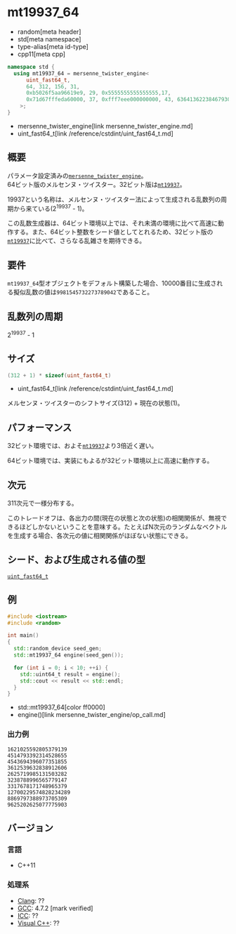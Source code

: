 # mt19937_64
* random[meta header]
* std[meta namespace]
* type-alias[meta id-type]
* cpp11[meta cpp]

```cpp
namespace std {
  using mt19937_64 = mersenne_twister_engine<
      uint_fast64_t,
      64, 312, 156, 31,
      0xb5026f5aa96619e9, 29, 0x5555555555555555,17,
      0x71d67fffeda60000, 37, 0xfff7eee000000000, 43, 6364136223846793005
    >;
}
```
* mersenne_twister_engine[link mersenne_twister_engine.md]
* uint_fast64_t[link /reference/cstdint/uint_fast64_t.md]

## 概要
パラメータ設定済みの[`mersenne_twister_engine`](mersenne_twister_engine.md)。  
64ビット版のメルセンヌ・ツイスター。32ビット版は[`mt19937`](mt19937.md)。
  
19937という名称は、メルセンヌ・ツイスター法によって生成される乱数列の周期から来ている(2<sup>19937</sup> - 1)。  

この乱数生成器は、64ビット環境以上では、それ未満の環境に比べて高速に動作する。また、64ビット整数をシード値としてとれるため、32ビット版の[`mt19937`](mt19937.md)に比べて、さらなる乱雑さを期待できる。


## 要件
`mt19937_64`型オブジェクトをデフォルト構築した場合、10000番目に生成される擬似乱数の値は`9981545732273789042`であること。


## 乱数列の周期
2<sup>19937</sup> - 1


## サイズ
```cpp
(312 + 1) * sizeof(uint_fast64_t)
```
* uint_fast64_t[link /reference/cstdint/uint_fast64_t.md]

メルセンヌ・ツイスターのシフトサイズ(312) + 現在の状態(1)。


## パフォーマンス
32ビット環境では、およそ[`mt19937`](mt19937.md)より3倍近く遅い。

64ビット環境では、実装にもよるが32ビット環境以上に高速に動作する。


## 次元
311次元で一様分布する。

このトレードオフは、各出力の間(現在の状態と次の状態)の相関関係が、無視できるほどしかないということを意味する。たとえばN次元のランダムなベクトルを生成する場合、各次元の値に相関関係がほぼない状態にできる。


## シード、および生成される値の型
[`uint_fast64_t`](/reference/cstdint/uint_fast64_t.md)


## 例
```cpp example
#include <iostream>
#include <random>

int main()
{
  std::random_device seed_gen;
  std::mt19937_64 engine(seed_gen());

  for (int i = 0; i < 10; ++i) {
    std::uint64_t result = engine();
    std::cout << result << std::endl;
  }
}
```
* std::mt19937_64[color ff0000]
* engine()[link mersenne_twister_engine/op_call.md]

### 出力例
```
1621025592805379139
4514793392314528655
4543694396077351855
3612539632838912606
2625719985131503282
3238788996565779147
3317678171748965379
12700229574828234289
8869797388973705309
9625202625077775903
```

## バージョン
### 言語
- C++11

### 処理系
- [Clang](/implementation.md#clang): ??
- [GCC](/implementation.md#gcc): 4.7.2 [mark verified]
- [ICC](/implementation.md#icc): ??
- [Visual C++](/implementation.md#visual_cpp): ??
